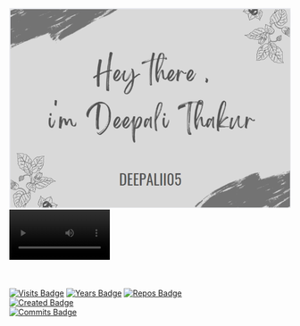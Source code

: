 [![Braydon's GitHub Banner](./assets/GitHubHeader.png)](https://deepalii05.dev)
<video src="https://github.com/deepalii05/deepalii05/blob/main/assets/Welcome.mp4" width=180/>
![lisa](https://user-images.githubusercontent.com/77734636/163127768-37456785-9e99-4774-a34b-e137ad1a6730.mp4)

<br><br>
[![Visits Badge](https://badges.pufler.dev/visits/deepalii05/deepalii05)](https:deepalii05.dev)
[![Years Badge](https://badges.pufler.dev/years/deepalii05)](https://badges.deepalii05.dev)
[![Repos Badge](https://badges.pufler.dev/repos/deepalii05)](https://badges.deepalii05.dev)
<br>
[![Created Badge](https://badges.pufler.dev/created/puf17640/git-badges)](https://badges.deepalii05.dev)
<br>
[![Commits Badge](https://badges.pufler.dev/commits/monthly/deepalii05)](https://badges.pufler.dev)
<br>




